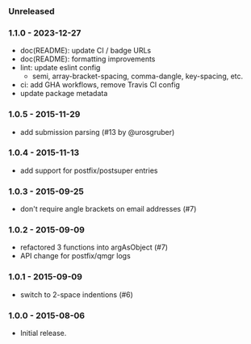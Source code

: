 
### Unreleased

### 1.1.0 - 2023-12-27

- doc(README): update CI / badge URLs
- doc(README): formatting improvements
- lint: update eslint config
    - semi, array-bracket-spacing, comma-dangle, key-spacing, etc.
- ci: add GHA workflows, remove Travis CI config
- update package metadata


### 1.0.5 - 2015-11-29

- add submission parsing (#13 by @urosgruber)


### 1.0.4 - 2015-11-13

- add support for postfix/postsuper entries


### 1.0.3 - 2015-09-25

- don't require angle brackets on email addresses (#7)


### 1.0.2 - 2015-09-09

- refactored 3 functions into argAsObject (#7)
- API change for postfix/qmgr logs


### 1.0.1 - 2015-09-09

- switch to 2-space indentions (#6)


### 1.0.0 - 2015-08-06

- Initial release.


[1.1.0]: https://github.com/msimerson/postfix-parser/releases/tag/1.1.0

